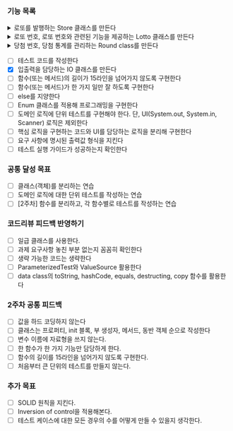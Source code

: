 
### 기능 목록

<details>
    <summary>로또를 발행하는 Store 클래스를 만든다</summary>

- 로또 1장의 가격은 1,000원이다.
- 로또 구입 금액을 입력하면 구입 금액에 해당하는 만큼 로또를 발행하는 함수를 가진다.
- 사용자가 잘못된 값을 입력할 경우 IllegalArgumentException를 발생시키고, "[ERROR]"로 시작하는 에러 메시지를 출력 후 그 부분부터 입력을 다시 받는다.
- 1개의 로또를 발행할 때 중복되지 않는 6개의 숫자를 뽑는다.
- 로또 번호의 숫자 범위는 1 ~ 45까지이다.
- camp.nextstep.edu.missionutils.Randoms의 pickUniqueNumbersInRange()를 활용한다.
- 로또 번호는 오름차순으로 정렬하여 보여준다.

</details>

<details>
    <summary>로또 번호, 로또 번호와 관련된 기능을 제공하는 Lotto 클래스를 만든다</summary>

- 당첨 번호를 입력받으면 당첨 유무를 반환하는 함수를 만든다.
- 제공된 Lotto 클래스를 활용해서 구현한다.
- numbers의 접근 제어자인 private을 변경할 수 없다.
- Lotto에 필드를 추가할 수 없다.
- Lotto의 패키지 변경은 가능하다.

</details>

<details>
    <summary>당첨 번호, 당첨 통계를 관리하는 Round class를 만든다</summary>


- 당첨 번호를 입력 받는 함수를 만든다. 번호는 쉼표(,)를 기준으로 구분한다.
- 사용자가 잘못된 값을 입력할 경우 IllegalArgumentException를 발생시키고, "[ERROR]"로 시작하는 에러 메시지를 출력 후 그 부분부터 입력을 다시 받는다.
- 보너스 번호를 입력 받는 함수를 만든다.
- 당첨 통계를 계산하는 함수를 만든다.
- 당첨은 1등부터 5등까지 있다. 당첨 기준과 금액은 아래와 같다.
    - 1등: 6개 번호 일치 / 2,000,000,000원
    - 2등: 5개 번호 + 보너스 번호 일치 / 30,000,000원
    - 3등: 5개 번호 일치 / 1,500,000원
    - 4등: 4개 번호 일치 / 50,000원
    - 5등: 3개 번호 일치 / 5,000원
- 수익률은 소수점 둘째 자리에서 반올림한다.
</details>

- [ ] 테스트 코드를 작성한다
- [x] 입출력을 담당하는 IO 클래스를 만든다
- [ ] 함수(또는 메서드)의 길이가 15라인을 넘어가지 않도록 구현한다
- [ ] 함수(또는 메서드)가 한 가지 일만 잘 하도록 구현한다
- [ ] else를 지양한다
- [ ] Enum 클래스를 적용해 프로그래밍을 구현한다
- [ ] 도메인 로직에 단위 테스트를 구현해야 한다. 단, UI(System.out, System.in, Scanner) 로직은 제외한다
- [ ] 핵심 로직을 구현하는 코드와 UI를 담당하는 로직을 분리해 구현한다
- [ ] 요구 사항에 명시된 출력값 형식을 지킨다
- [ ] 테스트 실행 가이드가 성공하는지 확인한다

### 공통 달성 목표
- [ ] 클래스(객체)를 분리하는 연습
- [ ] 도메인 로직에 대한 단위 테스트를 작성하는 연습
- [ ] [2주차] 함수를 분리하고, 각 함수별로 테스트를 작성하는 연습

### 코드리뷰 피드백 반영하기
- [ ] 일급 클래스를 사용한다.
- [ ] 과제 요구사항 놓친 부분 없는지 꼼꼼히 확인한다
- [ ] 생략 가능한 코드는 생략한다
- [ ] ParameterizedTest와 ValueSource 활용한다
- [ ] data class의 toString, hashCode, equals, destructing, copy 함수를 활용한다

### 2주차 공통 피드백
- [ ] 값을 하드 코딩하지 않는다
- [ ] 클래스는 프로퍼티, init 블록, 부 생성자, 메서드, 동반 객체 순으로 작성한다
- [ ] 변수 이름에 자료형을 쓰지 않는다.
- [ ] 한 함수가 한 가지 기능만 담당하게 한다.
- [ ] 함수의 길이를 15라인을 넘어가지 않도록 구현한다.
- [ ] 처음부터 큰 단위의 테스트를 만들지 않는다.

### 추가 목표
- [ ] SOLID 원칙을 지킨다.
- [ ] Inversion of control을 적용해본다.
- [ ] 테스트 케이스에 대한 모든 경우의 수를 어떻게 만들 수 있을지 생각한다.
